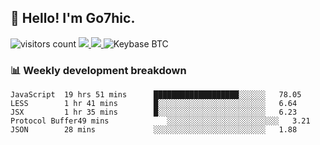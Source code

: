 ## 👋 Hello! I'm Go7hic.

 ![visitors count](https://visitors-by-url-pls-dont-use-this-in-your-repo.vercel.app/Go7hic-github-readme)
 <a href="https://twitter.com/Go7hic">
    <img src="https://img.shields.io/badge/-@Go7hic-1ca0f1?style=flat-square&labelColor=1ca0f1&logo=twitter&logoColor=white&link=https://twitter.com/Go7hic">
   <a/>
   <a href="mailto:gtfx0209@gmail.com">
    <img src="https://img.shields.io/badge/-gtfx0209@gmail.com-c14438?style=flat-square&logo=Gmail&logoColor=white&link=mailto:gtfx0209@gmail.com">
   <a/>
    ![Keybase BTC](https://img.shields.io/keybase/btc/Go7hic)
 <!--
🔭 I’m currently working
🌱 I’m currently learning
💬 Ask me about 
📫 How to reach me: 
⚡ Fun fact: 
-->
 <!--
![My Github Stats](https://github-readme-stats.vercel.app/api?username=Go7hic&show_icons=true&count_private=true)

-->

### 📊 Weekly development breakdown
<!--START_SECTION:waka-->
```text
JavaScript  19 hrs 51 mins      ███████████████████░░░░░░   78.05 
LESS        1 hr 41 mins        █░░░░░░░░░░░░░░░░░░░░░░░░   6.64 
JSX         1 hr 35 mins        █░░░░░░░░░░░░░░░░░░░░░░░░   6.23 
Protocol Buffer49 mins             ░░░░░░░░░░░░░░░░░░░░░░░░░   3.21 
JSON        28 mins             ░░░░░░░░░░░░░░░░░░░░░░░░░   1.88
```
<!--END_SECTION:waka-->

